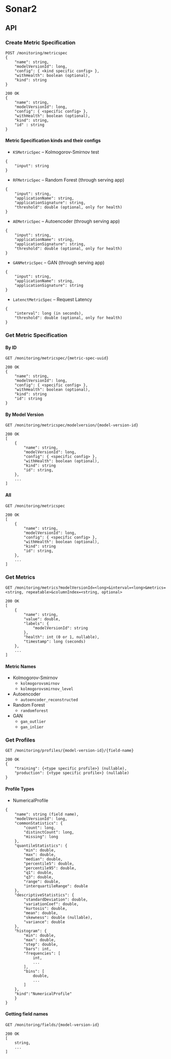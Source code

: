# Sonar2

## API

### Create Metric Specification

```
POST /monitoring/metricspec
{
    "name": string,
    "modelVersionId": long,
    "config": { <kind specific config> },
    "withHealth": boolean (optional),
    "kind": string
}

200 OK
{
    "name": string,
    "modelVersionId": long,
    "config": { <specific config> },
    "withHealth": boolean (optional),
    "kind": string,
    "id" : string
}
```

#### Metric Specification kinds and their configs

- `KSMetricSpec` – Kolmogorov-Smirnov test
```
{
    "input": string
}
```

- `RFMetricSpec` – Random Forest (through serving app)
```
{
    "input": string,
    "applicationName": string,
    "applicationSignature": string, 
    "threshold": double (optional, only for health)
}
```

- `AEMetricSpec` – Autoencoder (through serving app)
```
{
    "input": string,
    "applicationName": string,
    "applicationSignature": string,
    "threshold": double (optional, only for health)
}
```

- `GANMetricSpec` – GAN (through serving app)
```
{
    "input": string,
    "applicationName": string,
    "applicationSignature": string
}
```

- `LatenctMetricSpec` – Request Latency
```
{
    "interval": long (in seconds),
    "threshold": double (optional, only for health) 
}
```

### Get Metric Specification

#### By ID

```
GET /monitoring/metricspec/{metric-spec-uuid}

200 OK
{
    "name": string,
    "modelVersionId": long,
    "config": { <specific config> },
    "withHealth": boolean (optional),
    "kind": string
    "id": string
}
```

#### By Model Version

```
GET /monitoring/metricspec/modelversion/{model-version-id}

200 OK
[
    {
        "name": string,
        "modelVersionId": long,
        "config": { <specific config> },
        "withHealth": boolean (optional),
        "kind": string
        "id": string,
    },
    ...
]
```

#### All

```
GET /monitoring/metricspec

200 OK
[
    {
        "name": string,
        "modelVersionId": long,
        "config": { <specific config> },
        "withHealth": boolean (optional),
        "kind": string
        "id": string,
    },
    ...
]
```

### Get Metrics

```
GET /monitoring/metrics?modelVersionId=<long>&interval=<long>&metrics=<string, repeatable>&columnIndex=<string, optional>

200 OK
[
    {
        "name": string,
        "value": double,
        "labels": {
            "modelVersionId": string
        },
        "health": int (0 or 1, nullable),
        "timestamp": long (seconds)
    },
    ...
]
```

#### Metric Names

- Kolmogorov-Smirnov
    - `kolmogorovsmirnov`
    - `kolmogorovsmirnov_level`
- Autoencoder
    - `autoencoder_reconstructed`
- Random Forest
    - `randomforest`
- GAN
    - `gan_outlier`
    - `gan_inlier`

### Get Profiles

```
GET /monitoring/profiles/{model-version-id}/{field-name}

200 OK
{
    "training": {<type specific profile>} (nullable),
    "production": {<type specific profile>} (nullable)
}
```

#### Profile Types

- NumericalProfile
```
{
    "name": string (field name),
    "modelVersionId": long,
    "commonStatistics": {
        "count": long,
        "distinctCount": long,
        "missing": long
    },
    "quantileStatistics": {
        "min": double,
        "max": double,
        "median": double,
        "percentile5": double,
        "percentile95": double,
        "q1": double,
        "q3": double,
        "range": double,
        "interquartileRange": double
    },
    "descriptiveStatistics": {
        "standardDeviation": double,
        "variationCoef": double,
        "kurtosis": double,
        "mean": double,
        "skewness": double (nullable),
        "variance": double
    },
    "histogram": {
        "min": double,
        "max": double,
        "step": double,
        "bars": int,
        "frequencies": [
            int,
            ...
        ],
        "bins": [
            double,
            ...
        ]
    },
    "kind":"NumericalProfile"
    }
}
```

#### Getting field names

```
GET /monitoring/fields/{model-version-id}

200 OK
[
    string,
    ...
]
```